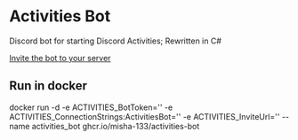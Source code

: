 # Activities Bot

Discord bot for starting Discord Activities; Rewritten in C#

[Invite the bot to your server](https://discord.com/api/oauth2/authorize?client_id=897006159913975868&permissions=3073&scope=bot%20applications.commands)


## Run in docker
docker run -d -e ACTIVITIES_BotToken=''
-e ACTIVITIES_ConnectionStrings:ActivitiesBot=''
-e ACTIVITIES_InviteUrl=''
--name activities_bot ghcr.io/misha-133/activities-bot
